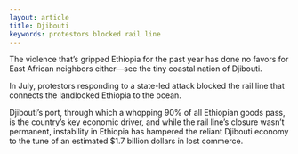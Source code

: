 ```yaml
---
layout: article
title: Djibouti
keywords: protestors blocked rail line
---
```


The violence that’s gripped Ethiopia for the past year has done no favors for East African neighbors either––see the tiny coastal nation of Djibouti.

In July, protestors responding to a state-led attack blocked the rail line that connects the landlocked Ethiopia to the ocean.

Djibouti’s port, through which a whopping 90% of all Ethiopian goods pass, is the country’s key economic driver, and while the rail line’s closure wasn’t permanent, instability in Ethiopia has hampered the reliant Djibouti economy to the tune of an estimated $1.7 billion dollars in lost commerce.
